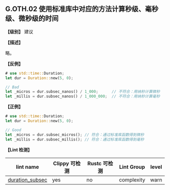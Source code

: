 ## G.OTH.02  使用标准库中对应的方法计算秒级、毫秒级、微秒级的时间

**【级别】** 建议

**【描述】**

略。

**【反例】**

```rust
# use std::time::Duration;
let dur = Duration::new(5, 0);

// Bad
let _micros = dur.subsec_nanos() / 1_000;      // 不符合：用纳秒计算微秒
let _millis = dur.subsec_nanos() / 1_000_000;  // 不符合：用纳秒计算毫秒
```

**【正例】**

```rust
# use std::time::Duration;
let dur = Duration::new(5, 0);

// Good
let _micros = dur.subsec_micros(); // 符合：通过标准库函数得到微秒
let _millis = dur.subsec_millis(); // 符合：通过标准库函数得到毫秒
```

**【Lint 检测】**

| lint name                                                    | Clippy 可检测 | Rustc 可检测 | Lint Group | level |
| ------------------------------------------------------------ | ------------- | ------------ | ---------- | ----- |
| [duration_subsec](https://rust-lang.github.io/rust-clippy/master/#duration_subsec) | yes           | no           | complexity | warn  |
